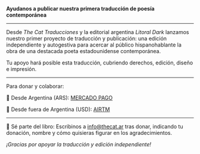 **Ayudanos a publicar nuestra primera traducción de poesía contemporánea**

---

Desde *The Cat Traducciones* y la editorial argentina *Litoral Dark* lanzamos nuestro primer proyecto de traducción y publicación: una edición independiente y autogestiva para acercar al público hispanohablante la obra de una destacada poeta estadounidense contemporánea.

Tu apoyo hará posible esta traducción, cubriendo derechos, edición, diseño e impresión.

---

Para donar y colaborar:

📌 Desde Argentina (ARS): [MERCADO PAGO](https://link.mercadopago.com.ar/thecatranslations)

📌 Desde fuera de Argentina (USD): [AIRTM](https://airtm.me/micaela1d8tfnfp)

---

🎁 Sé parte del libro: Escribinos a [info@thecat.ar](mailto:info@thecat.ar) tras donar, indicando tu donación, nombre y cómo quisieras figurar en los agradecimientos.


*¡Gracias por apoyar la traducción y edición independiente!* 
